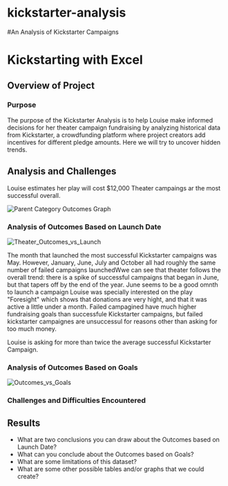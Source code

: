# kickstarter-analysis

#An Analysis of Kickstarter Campaigns

# Kickstarting with Excel

## Overview of Project

### Purpose

The purpose of the Kickstarter Analysis is to help Louise make informed decisions for her theater campaign fundraising by analyzing historical data from Kickstarter, a crowdfunding platform where project creators add incentives for different pledge amounts. Here we will try to uncover hidden trends. 

## Analysis and Challenges

Louise estimates her play will cost $12,000
Theater campaings ar the most successful overall. 

![Parent Category Outcomes Graph](https://user-images.githubusercontent.com/111101012/184456852-ca40e257-3983-4737-89f4-101ef690eeb5.png)


### Analysis of Outcomes Based on Launch Date

![Theater_Outcomes_vs_Launch](https://user-images.githubusercontent.com/111101012/184455852-ee9e671c-2c7e-48d8-b9ee-f16194d9e290.png)

The month that launched the most successful Kickstarter campaigns was May. However, January, June, July and October all had roughly the same number of failed campaigns launchedWwe can see that theater follows the overall trend: there is a spike of successful campaigns that began in June, but that tapers off by the end of the year.
June seems to be a good omnth to launch a campaign 
Louise was specially interested on the play "Foresight" which shows that donations are very hight, and that it was active a little under a month. 
Failed campagined have much higher fundraising goals than successfule Kickstarter campaigns, but failed kickstarter campaignes are unsuccessul for reasons other than asking for too much money. 

Louise is asking for more than twice the average successful Kickstarter Campaign. 


### Analysis of Outcomes Based on Goals

![Outcomes_vs_Goals](https://user-images.githubusercontent.com/111101012/184455754-8b986413-6047-4122-91fd-ba24d53a7b4e.png)

### Challenges and Difficulties Encountered

## Results

- What are two conclusions you can draw about the Outcomes based on Launch Date?
- What can you conclude about the Outcomes based on Goals?
- What are some limitations of this dataset?
- What are some other possible tables and/or graphs that we could create?
